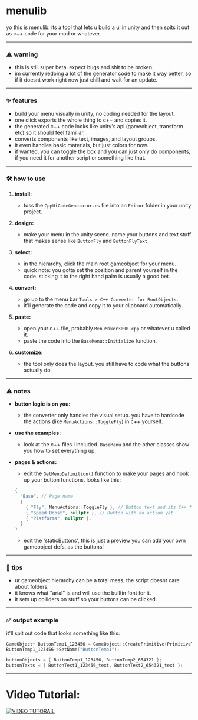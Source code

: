 # menulib

yo this is menulib. its a tool that lets u build a ui in unity and then spits it out as c++ code for your mod or whatever.

---

### ⚠️ warning

*   this is still super beta. expect bugs and shit to be broken.
*   im currently redoing a lot of the generator code to make it way better, so if it doesnt work right now just chill and wait for an update.

---

### ✨ features

*   build your menu visually in unity, no coding needed for the layout.
*   one click exports the whole thing to c++ and copies it.
*   the generated c++ code looks like unity's api (gameobject, transform etc) so it should feel familiar.
*   converts components like text, images, and layout groups.
*   it even handles basic materials, but just colors for now.
*   if wanted, you can toggle the box and you can just only do components, if you need it for another script or something like that.

---

### 🛠️ how to use

1.  **install:**
    *   toss the `CppUiCodeGenerator.cs` file into an `Editor` folder in your unity project.

2.  **design:**
    *   make your menu in the unity scene. name your buttons and text stuff that makes sense like `ButtonFly` and `ButtonFlyText`.

3.  **select:**
    *   in the hierarchy, click the main root gameobject for your menu.
    *   quick note: you gotta set the position and parent yourself in the code. sticking it to the right hand palm is usually a good bet.

4.  **convert:**
    *   go up to the menu bar `Tools > C++ Converter for RootObjects`.
    *   it'll generate the code and copy it to your clipboard automatically.

5.  **paste:**
    *   open your c++ file, probably `MenuMaker3000.cpp` or whatever u called it.
    *   paste the code into the `BaseMenu::Initialize` function.

6.  **customize:**
    *   the tool only does the layout. you still have to code what the buttons actually do.

---

### ⚠️ notes

*   **button logic is on you:**
    *   the converter only handles the visual setup. you have to hardcode the actions (like `MenuActions::ToggleFly`) in c++ yourself.

*   **use the examples:**
    *   look at the c++ files i included. `BaseMenu` and the other classes show you how to set everything up.

*   **pages & actions:**
    *   edit the `GetMenuDefinition()` function to make your pages and hook up your button functions. looks like this:
    ```cpp
    {
      "Base", // Page name
      {
        { "Fly", MenuActions::ToggleFly }, // Button text and its C++ function
        { "Speed Boost", nullptr }, // Button with no action yet
        { "Platforms", nullptr },
      }
    }
    ```
    *    edit the 'staticButtons', this is just a preview you can add your own gameobject defs, as the buttons!

---

### 🧠 tips
*   ur gameobject hierarchy can be a total mess, the script doesnt care about folders.
*   it knows what "arial" is and will use the builtin font for it.
*   it sets up colliders on stuff so your buttons can be clicked.

---

### ✅ output example

it'll spit out code that looks something like this:

```cpp
GameObject* ButtonTemp1_123456 = GameObject::CreatePrimitive(PrimitiveType::Cube);
ButtonTemp1_123456->SetName("ButtonTemp1");

buttonObjects = { ButtonTemp1_123456, ButtonTemp2_654321 };
buttonTexts = { ButtonText1_123456_text, ButtonText2_654321_text };
```

---

# Video Tutorial:

[![VIDEO TUTORAIL](https://img.youtube.com/vi/P7MJBozT2jA/hqdefault.jpg)](https://www.youtube.com/watch?v=P7MJBozT2jA)

